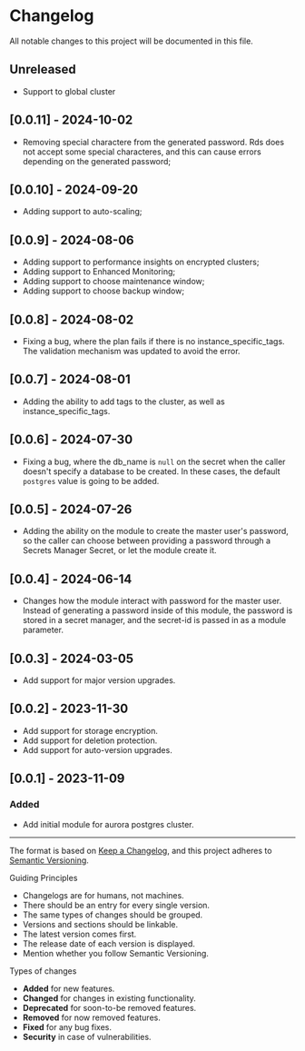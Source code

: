 # Changelog

All notable changes to this project will be documented in this file.

## Unreleased

- Support to global cluster
## [0.0.11] - 2024-10-02

- Removing special charactere from the generated password. Rds does not accept some special characteres, and this can cause errors depending on the generated password;

## [0.0.10] - 2024-09-20

- Adding support to auto-scaling;

## [0.0.9] - 2024-08-06

- Adding support to performance insights on encrypted clusters;
- Adding support to Enhanced Monitoring;
- Adding support to choose maintenance window;
- Adding support to choose backup window;

## [0.0.8] - 2024-08-02

- Fixing a bug, where the plan fails if there is no instance_specific_tags. The validation mechanism was updated to avoid the error.

## [0.0.7] - 2024-08-01

- Adding the ability to add tags to the cluster, as well as instance_specific_tags.

## [0.0.6] - 2024-07-30

- Fixing a bug, where the db_name is `null` on the secret when the caller doesn't specify a database to be created. In these cases, the default `postgres` value is going to be added.

## [0.0.5] - 2024-07-26

- Adding the ability on the module to create the master user's password, so the caller can choose between providing a password through a Secrets Manager Secret, or let the module create it. 

## [0.0.4] - 2024-06-14

- Changes how the module interact with password for the master user. Instead of generating a password inside of this module, the password is stored in a secret manager, and the secret-id is passed in as a module parameter.

## [0.0.3] - 2024-03-05

- Add support for major version upgrades.


## [0.0.2] - 2023-11-30

- Add support for storage encryption.
- Add support for deletion protection.
- Add support for auto-version upgrades. 


## [0.0.1] - 2023-11-09

### Added

- Add initial module for aurora postgres cluster.

---

The format is based on [Keep a Changelog](https://keepachangelog.com/en/1.0.0/),
and this project adheres to [Semantic Versioning](https://semver.org/spec/v2.0.0.html).

Guiding Principles

- Changelogs are for humans, not machines.
- There should be an entry for every single version.
- The same types of changes should be grouped.
- Versions and sections should be linkable.
- The latest version comes first.
- The release date of each version is displayed.
- Mention whether you follow Semantic Versioning.

Types of changes

- **Added** for new features.
- **Changed** for changes in existing functionality.
- **Deprecated** for soon-to-be removed features.
- **Removed** for now removed features.
- **Fixed** for any bug fixes.
- **Security** in case of vulnerabilities.
